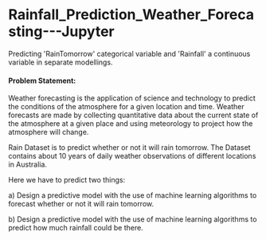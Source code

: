 # Rainfall_Prediction_Weather_Forecasting---Jupyter

Predicting 'RainTomorrow' categorical variable and 'Rainfall' a continuous variable in separate modellings.

#### Problem Statement:

Weather forecasting is the application of science and technology to predict the conditions of the atmosphere for a given location and time. Weather forecasts are made by collecting quantitative data about the current state of the atmosphere at a given place and using meteorology to project how the atmosphere will change.

Rain Dataset is to predict whether or not it will rain tomorrow. The Dataset contains about 10 years of daily weather observations of different locations in Australia.

Here we have to predict two things:

a) Design a predictive model with the use of machine learning algorithms to forecast whether or not it will rain tomorrow.

b) Design a predictive model with the use of machine learning algorithms to predict how much rainfall could be there.
